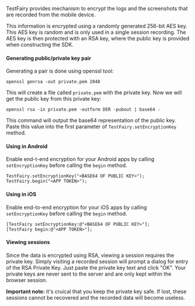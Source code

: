 TestFairy provides mechanism to encrypt the logs and the screenshots that are recorded from the mobile device.

This information is encrypted using a randomly generated 256-bit AES key. This AES key is random and is only used in a single session recording. The AES key is then protected with an RSA key, where the public key is provided when constructing the SDK.

#### Generating public/private key pair

Generating a pair is done using openssl tool:

```
openssl genrsa -out private.pem 2048
```

This will create a file called `private.pem` with the private key. Now we will get the public key from this private key:

```
openssl rsa -in private.pem -outform DER -pubout | base64 -
```

This command will output the base64 representation of the public key. Paste this value into the first parameter of `TestFairy.setEncryptionKey` method.

#### Using in Android 

Enable end-t-end encryption for your Android apps by calling `setEncryptionKey` before calling the `begin` method.

```
TestFairy.setEncryptionKey("<BASE64 OF PUBLIC KEY>");
TestFairy.begin("<APP TOKEN>");
```

#### Using in iOS

Enable end-to-end encryption for your iOS apps by calling `setEncryptionKey` before calling the `begin` method.

```
[TestFairy setEncryptionKey:@"<BASE64 OF PUBLIC KEY>"]; 
[TestFairy begin:@"<APP TOKEN>"];
```

#### Viewing sessions

Since the data is encrypted using RSA, viewing a session requires the private key. Simply visiting a recorded session will prompt a dialog for entry of the RSA Private Key. Just paste the private key text and click "OK". Your private keys are never sent to the server and are only kept within the browser session. 

**Important note:** it's cruical that you keep the private key safe. If lost, these sessions cannot be recovered and the recorded data will become useless.
